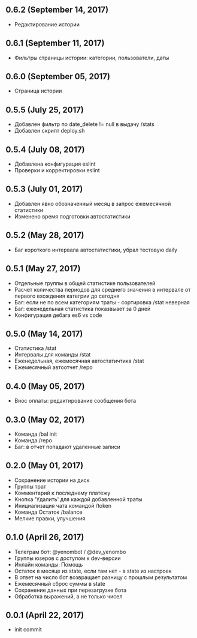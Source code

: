 ## 0.6.2 (September 14, 2017)
  - Редактирование истории

## 0.6.1 (September 11, 2017)
  - Фильтры страницы истории: категории, пользователи, даты 
  
## 0.6.0 (September 05, 2017)
  - Страница истории

## 0.5.5 (July 25, 2017)
  - Добавлен фильтр по date_delete != null в выдачу /stats
  - Добавлен скрипт deploy.sh

## 0.5.4 (July 08, 2017)
  - Добавлена конфигурация eslint
  - Проверки и корректировки eslint

## 0.5.3 (July 01, 2017)
  - Добавлен явно обозначенный месяц в запрос ежемесячной статистики
  - Изменено время подготовки автостатистики

## 0.5.2 (May 28, 2017)
  - Баг короткого интервала автостатистики, убрал тестовую daily

## 0.5.1 (May 27, 2017)
  - Отдельные группы в общей статистике пользователей
  - Расчет количества периодов для среднего значения в интервале от первого вхождения категрии до сегодня
  - Баг: если не по всем категориям траты - сортировка /stat неверная
  - Баг: еженедельная статистика показвыает за 0 дней
  - Конфигурация дебага es6 vs code
  
## 0.5.0 (May 14, 2017)
  - Статистика /stat
  - Интервалы для команды /stat
  - Еженедельная, ежемесячная автостатичтика /stat
  - Ежемесячный автоотчет /repo

## 0.4.0 (May 05, 2017)
  - Внос оплаты: редактирование сообщения бота

## 0.3.0 (May 02, 2017)
  - Команда /bal init
  - Команда /repo
  - Баг: в отчет попадают удаленные записи

## 0.2.0 (May 01, 2017)
  - Сохранение истории на диск
  - Группы трат
  - Комментарий к последнему платежу
  - Кнопка 'Удалить' для каждой добавленной траты
  - Инициализация чата командой /token
  - Команда Остаток /balance
  - Мелкие правки, улучшения

## 0.1.0 (April 26, 2017)
  - Телеграм бот: @yenombot / @dev_yenombo
  - Группы юзеров с доступом к dev-версии
  - Инлайн команды: Помощь
  - Остаток в месяце из state, если там нет - в state из настроек
  - В ответ на число бот возвращает разницу с прошлым результатом
  - Ежемесячный сброс суммы в state
  - Сохранение данных при перезагрузке бота
  - Обработка выражений, а не только чисел

## 0.0.1 (April 22, 2017)
  - init commit


